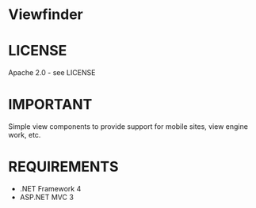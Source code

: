 Viewfinder
===========

# LICENSE
Apache 2.0 - see LICENSE

# IMPORTANT
Simple view components to provide support for mobile sites, view engine work, etc.

# REQUIREMENTS
* .NET Framework 4
* ASP.NET MVC 3

